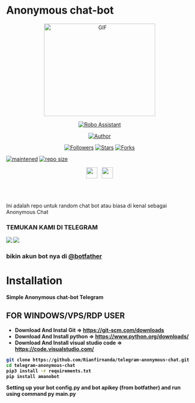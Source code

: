 # Anonymous chat-bot

<p align="center">
<img src="https://i.pinimg.com/originals/2b/91/91/2b9191c0750915300106a457fddec474.gif" alt="GIF" width="300" height="250"/>
</p>
<p align="center">
<a href="#"><img title="Robo Assistant" src="https://img.shields.io/badge/Telegram-Bot-blue?colorA=%23ff0000&colorB=%23017e40&style=for-the-badge"></a>
</p>
<p align="center">
<a href="https://github.com/RianFirnanda"><img title="Author" src="https://img.shields.io/badge/Author-Rian Firnanda-orange.svg?style=for-the-badge&logo=github"></a>
</p>
<p align="center">
<a href="https://github.com/RianFirnanda/followers"><img title="Followers" src="https://img.shields.io/github/followers/RianFirnanda?color=red&style=flat-square"></a>
<a href="https://github.com/RianFirnanda/megumikato2/stargazers/"><img title="Stars" src="https://img.shields.io/github/stars/RianFirnanda/telegram-bot?color=blue&style=flat-square"></a>
<a href="https://github.com/RianFirnanda/megumikato2/network/members"><img title="Forks" src="https://img.shields.io/github/forks/Rianfirnanda/telegram-anonymous-chat?color=red&style=flat-square"></a>

<a href="#"><img title="maintened" src="https://img.shields.io/badge/maintained%3F-yes-green.svg?style=flat"></a>
<a href="#"><img title="repo size" src="https://img.shields.io/github/repo-size/Rianfirnanda/telegram-anonymous-chat?style=flat-square"></a>
</p>
</p>
<p align='center'>
   <a href="https://wa.me/6282298468671"><img height="30" src="https://c.top4top.io/p_1837yybbf0.jpeg"></a>&nbsp;&nbsp;
   <a href="https://instagram.com/Rianfirnandaa_"><img height="30" src="https://raw.githubusercontent.com/TobyG74/TobyG74/main/instagram.jpg"></a>
</P>
</P>


</br>
</br>


Ini adalah repo untuk random chat bot atau biasa di kenal sebagai Anonymous Chat

<b>


### TEMUKAN KAMI DI TELEGRAM

<a href="https://t.me/rfirsy"><img src="https://img.shields.io/badge/Rian Firnanda-blue?style=for-the-badge&logo=Telegram" /></a>
<a href="https://t.me/Robogroup"><img src="https://img.shields.io/badge/SUPPORT GROUP-black?style=for-the-badge&logo=Telegram" /></a>

### bikin akun bot nya di [@botfather](https://t.me/botfather)



# Installation

Simple Anonymous chat-bot Telegram


## FOR WINDOWS/VPS/RDP USER

* Download And Instal Git => https://git-scm.com/downloads
* Download And Install python => https://www.python.org/downloads/
* Download And Install visual studio code => https://code.visualstudio.com/

```bash
git clone https://github.com/Rianfirnanda/telegram-anonymous-chat.git
cd telegram-anonymous-chat
pip3 install -r requirements.txt
pip install amanobot
```
Setting up your bot config.py and bot apikey (from botfather) and run using command py main.py
